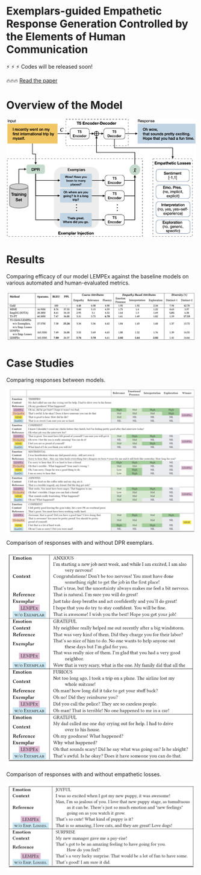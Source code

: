 # Exemplars-guided Empathetic Response Generation Controlled by the Elements of Human Communication

:zap: :zap: :zap: Codes will be released soon!

:fire::fire::fire: [Read the paper](https://arxiv.org/pdf/2106.11791.pdf)

# Overview of the Model

![Alt text](lempex.png?raw=true "Model Architecture")

# Results

Comparing efficacy of our model LEMPEx against the baseline models on various automated and human-evaluated metrics.

![Alt text](results.png?raw=true "Results")

# Case Studies

Comparing responses between models.

![Alt text](compare1.png?raw=true "Compare1")

Comparison of responses with and without DPR exemplars.

![Alt text](compare2.png?raw=true "Compare2")

Comparison of responses with and without empathetic losses.

![Alt text](compare3.png?raw=true "Compare3")
